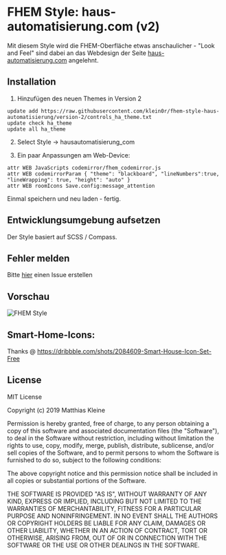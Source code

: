 # FHEM Style: haus-automatisierung.com (v2)

Mit diesem Style wird die FHEM-Oberfläche etwas anschaulicher - "Look and Feel" sind dabei an das Webdesign der Seite [haus-automatisierung.com](https://haus-automatisierung.com/) angelehnt.

## Installation

1. Hinzufügen des neuen Themes in Version 2

```
update add https://raw.githubusercontent.com/klein0r/fhem-style-haus-automatisierung/version-2/controls_ha_theme.txt
update check ha_theme
update all ha_theme
```

2. Select Style -> hausautomatisierung_com

3. Ein paar Anpassungen am Web-Device:

```
attr WEB JavaScripts codemirror/fhem_codemirror.js
attr WEB codemirrorParam { "theme": "blackboard", "lineNumbers":true, "lineWrapping": true, "height": "auto" }
attr WEB roomIcons Save.config:message_attention
```

Einmal speichern und neu laden - fertig.

## Entwicklungsumgebung aufsetzen

Der Style basiert auf SCSS / Compass.



## Fehler melden

Bitte [hier](https://github.com/klein0r/fhem-style-haus-automatisierung/issues) einen Issue erstellen

## Vorschau

![FHEM Style](https://raw.githubusercontent.com/klein0r/fhem-style-haus-automatisierung/version-2/preview.png)

## Smart-Home-Icons:

Thanks @ https://dribbble.com/shots/2084609-Smart-House-Icon-Set-Free

## License

MIT License

Copyright (c) 2019 Matthias Kleine

Permission is hereby granted, free of charge, to any person obtaining a copy
of this software and associated documentation files (the "Software"), to deal
in the Software without restriction, including without limitation the rights
to use, copy, modify, merge, publish, distribute, sublicense, and/or sell
copies of the Software, and to permit persons to whom the Software is
furnished to do so, subject to the following conditions:

The above copyright notice and this permission notice shall be included in all
copies or substantial portions of the Software.

THE SOFTWARE IS PROVIDED "AS IS", WITHOUT WARRANTY OF ANY KIND, EXPRESS OR
IMPLIED, INCLUDING BUT NOT LIMITED TO THE WARRANTIES OF MERCHANTABILITY,
FITNESS FOR A PARTICULAR PURPOSE AND NONINFRINGEMENT. IN NO EVENT SHALL THE
AUTHORS OR COPYRIGHT HOLDERS BE LIABLE FOR ANY CLAIM, DAMAGES OR OTHER
LIABILITY, WHETHER IN AN ACTION OF CONTRACT, TORT OR OTHERWISE, ARISING FROM,
OUT OF OR IN CONNECTION WITH THE SOFTWARE OR THE USE OR OTHER DEALINGS IN THE
SOFTWARE.